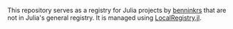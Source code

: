 This repository serves as a registry for Julia projects by [benninkrs](https://github.com/benninkrs) that are not in Julia's general registry.   It is managed using [LocalRegistry.jl](https://github.com/GunnarFarneback/LocalRegistry.jl). 